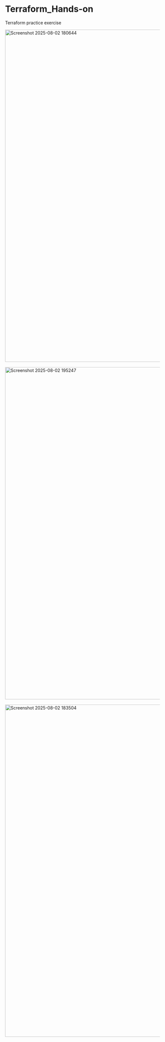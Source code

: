 # Terraform_Hands-on
Terraform practice exercise
<br>

<img width="1919" height="1079" alt="Screenshot 2025-08-02 180644" src="https://github.com/user-attachments/assets/23c1984f-02f8-4ceb-8837-c7731a7ab93e" />
<br>
<br>


<img width="1919" height="1079" alt="Screenshot 2025-08-02 195247" src="https://github.com/user-attachments/assets/093d189b-0853-4777-bb6b-c0d5bdfeedff" />
<br>
<br>


<img width="1918" height="1079" alt="Screenshot 2025-08-02 183504" src="https://github.com/user-attachments/assets/1e49b38e-7eca-4b90-bbd6-cd038a5b3b2c" />
